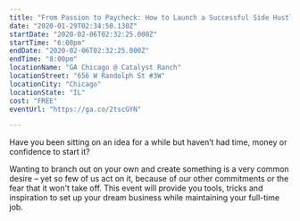 ```yaml
---
title: "From Passion to Paycheck: How to Launch a Successful Side Hustle "
date: "2020-01-29T02:34:50.130Z"
startDate: "2020-02-06T02:32:25.000Z"
startTime: "6:00pm"
endDate: "2020-02-06T02:32:25.000Z"
endTime: "8:00pm"
locationName: "GA Chicago @ Catalyst Ranch"
locationStreet: "656 W Randolph St #3W"
locationCity: "Chicago"
locationState: "IL"
cost: "FREE"
eventUrl: "https://ga.co/2tscGYN"

---
```


Have you been sitting on an idea for a while but haven’t had time, money or confidence to start it?

Wanting to branch out on your own and create something is a very common desire – yet so few of us act on it, because of our other commitments or the fear that it won't take off. This event will provide you tools, tricks and inspiration to set up your dream business while maintaining your full-time job.

